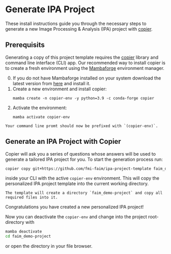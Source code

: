 # Generate IPA Project
These install instructions guide you through the necessary steps to generate a new Image Processing & Analysis (IPA) project with [copier](https://copier.readthedocs.io/en/stable/).

## Prerequisits
Generating a copy of this project template requires the [copier](https://copier.readthedocs.io/en/stable/) library and command line interface (CLI) app.
Our recommended way to install copier is to create a fresh environment using the [Mambaforge](https://conda-forge.org/miniforge/) environment manager.

0. If you do not have Mambaforge installed on your system download the latest version from [here](https://conda-forge.org/miniforge/) and install it.
1. Create a new environment and install copier:</br>
    ```
    mamba create -n copier-env -y python=3.9 -c conda-forge copier
    ```
2. Activate the environment:</br>
    ```
    mamba activate copier-env
    ```

```{note}
Your command line promt should now be prefixed with `(copier-env)`.
```

## Generate an IPA Project with Copier
Copier will ask you a series of questions whose answers will be used to generate a tailored IPA project for you.
To start the generation process run:

```bash
copier copy git+https://github.com/fmi-faim/ipa-project-template faim_demo-project
```

inside your CLI with the active `copier-env` environment.
This will copy the personalized IPA project template into the current working directory.

```{note}
The template will create a directory `faim_demo-project` and copy all required files into it.
```

Congratulations you have created a new personalized IPA project!

Now you can deactivate the `copier-env` and change into the project root-directory with

```bash
mamba deactivate
cd faim_demo-project
```

or open the directory in your file browser.
